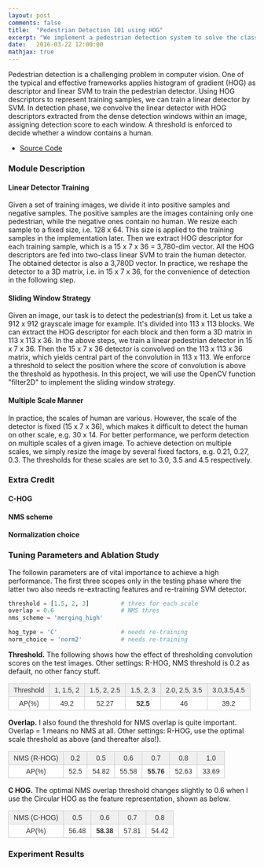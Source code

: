 ```yaml
---
layout: post
comments: false
title:  "Pedestrian Detection 101 using HOG"
excerpt: "We implement a pedestrian detection system to solve the classical problem in computer vision. Out of date features (HOG) are used as the representation features and fed into the SVM training to obtain a detector."
date:   2016-03-22 12:00:00
mathjax: true
---
```


Pedestrian detection is a challenging problem in computer vision. One of the typical and effective frameworks applies histogram of gradient (HOG) as descriptor and linear SVM to train the pedestrian detector. Using HOG descriptors to represent training samples, we can train a linear detector by SVM. In detection phase, we convolve the linear detector with HOG descriptors extracted from the dense detection windows within an image, assigning detection score to each window. A threshold is enforced to decide whether a window contains a human.

* [Source Code]()

### Module Description

#### Linear Detector Training
Given a set of training images, we divide it into positive samples and negative samples. The positive samples are the images containing only one pedestrian, while the negative ones contain no human. We resize each sample to a fixed size, i.e. 128 x 64. This size is applied to the training samples in the implementation later. Then we extract HOG descriptor for each training sample, which is a 15 x 7 x 36 = 3,780-dim vector. All the HOG descriptors are fed into two-class linear SVM to train the human detector. The obtained detector is also a 3,780D vector. In practice, we reshape the detector to a 3D matrix, i.e. in 15 x 7 x 36, for the convenience of detection in the following step.

#### Sliding Window Strategy 
Given an image, our task is to detect the pedestrian(s) from it. Let us take a 912 x 912 grayscale image for example. 
It's divided into 113 x 113 blocks.
We can extract the HOG descriptor for each block and then form a 3D matrix in 113 x 113 x 36. 
In the above steps, we train a linear pedestrian detector in 15 x 7 x 36. Then the 15 x 7 x 36 detector is convolved on the 113 x 113 x 36 matrix, which yields central part of the convolution in 113 x 113. We enforce a threshold to select the position where the score of convolution is above the threshold as hypothesis. 
In this project, we will use the OpenCV function "filter2D" to implement the sliding window strategy.

#### Multiple Scale Manner 
In practice, the scales of human are various. However, the scale of the detector is fixed (15 x 7 x 36), which makes it difficult to detect the human on other scale, e.g. 30 x 14. For better performance, we perform detection on multiple scales of a given image. To achieve detection on multiple scales, we simply resize the image by several fixed factors, e.g. 0.21, 0.27, 0.3. The thresholds for these scales are set to 3.0, 3.5 and 4.5 respectively.


### Extra Credit

#### C-HOG


#### NMS scheme

#### Normalization choice

### Tuning Parameters and Ablation Study

The followin parameters are of vital importance to achieve a high performance. The first three scopes only in the testing phase where the latter two also needs re-extracting features and re-training SVM detector.

```python
threshold = [1.5, 2, 3]			# thres for each scale
overlap = 0.6 					# NMS thres
nms_scheme = 'merging_high'

hog_type = 'C'					# needs re-training
norm_choice = 'norm2'			# needs re-training
```

**Threshold.** The following shows how the effect of thresholding convolution scores on the test images.
Other settings: R-HOG, NMS threshold is 0.2 as default, no other fancy stuff.
<style type="text/css">
.tg  {border-collapse:collapse;border-spacing:0;border-color:#ccc;}
.tg td{font-family:Arial, sans-serif;font-size:14px;padding:5px 5px;border-style:solid;border-width:1px;overflow:hidden;word-break:normal;border-color:#ccc;color:#333;background-color:#fff;}
.tg th{font-family:Arial, sans-serif;font-size:14px;font-weight:normal;padding:5px 5px;border-style:solid;border-width:1px;overflow:hidden;word-break:normal;border-color:#ccc;color:#333;background-color:#f0f0f0;}
.tg .tg-baqh{text-align:center;vertical-align:top}
.tg .tg-804w{font-family:Arial, Helvetica, sans-serif !important;;text-align:center;vertical-align:top}
</style>
<table class="tg">
  <tr>
    <th class="tg-baqh">Threshold</th>
    <th class="tg-804w">1, 1.5, 2</th>
    <th class="tg-804w">1.5, 2, 2.5 </th>
    <th class="tg-804w">1.5, 2, 3</th>
    <th class="tg-804w">2.0, 2.5, 3.5</th>
    <th class="tg-804w">3.0,3.5,4.5</th>
  </tr>
  <tr>
    <td class="tg-baqh">AP(%)</td>
    <td class="tg-804w">49.2</td>
    <td class="tg-804w">52.27</td>
    <td class="tg-804w"><b>52.5</b></td>
    <td class="tg-804w">46</td>
    <td class="tg-804w">39.2</td>
  </tr>
</table>

**Overlap.** I also found the threshold for NMS overlap is quite important. 
Overlap = 1 means no NMS at all. 
Other settings: R-HOG, use the optimal scale threshold as above (and thereafter also!).

<style type="text/css">
.tg  {border-collapse:collapse;border-spacing:0;border-color:#ccc;}
.tg td{padding:5px 10px;border-style:solid;border-width:1px;overflow:hidden;word-break:normal;border-color:#ccc;color:#333;background-color:#fff;}
.tg th{padding:5px 10px;border-style:solid;border-width:1px;overflow:hidden;word-break:normal;border-color:#ccc;color:#333;background-color:#f0f0f0;}
.tg .tg-baqh{text-align:center;vertical-align:top}
.tg .tg-804w{font-family:Arial, Helvetica, sans-serif !important;;text-align:center;vertical-align:top}
</style>
<table class="tg">
  <tr>
    <th class="tg-baqh">NMS (R-HOG)</th>
    <th class="tg-804w">0.2</th>
    <th class="tg-804w">0.5 </th>
    <th class="tg-804w">0.6</th>
    <th class="tg-804w">0.7</th>
    <th class="tg-804w">0.8</th>
    <th class="tg-804w">1.0</th>
  </tr>
  <tr>
    <td class="tg-baqh">AP(%)</td>
    <td class="tg-804w">52.5</td>
    <td class="tg-804w">54.82</td>
    <td class="tg-804w">55.58</td>
    <td class="tg-804w"><b>55.76</b></td>
    <td class="tg-804w">52.63</td>
    <td class="tg-804w">33.69</td>
  </tr>
  </tr>
</table>

**C HOG.** The optimal NMS overlap threshold changes slightly to 0.6 when I use the Circular HOG as the feature representation, shown as below.

<style type="text/css">
.tg  {border-collapse:collapse;border-spacing:0;border-color:#ccc;}
.tg td{padding:5px 10px;border-style:solid;border-width:1px;overflow:hidden;word-break:normal;border-color:#ccc;color:#333;background-color:#fff;}
.tg th{padding:5px 10px;border-style:solid;border-width:1px;overflow:hidden;word-break:normal;border-color:#ccc;color:#333;background-color:#f0f0f0;}
.tg .tg-baqh{text-align:center;vertical-align:top}
.tg .tg-804w{font-family:Arial, Helvetica, sans-serif !important;;text-align:center;vertical-align:top}
</style>
<table class="tg">
  <tr>
    <th class="tg-baqh">NMS (C-HOG)</th>
    <th class="tg-804w">0.5 </th>
    <th class="tg-804w">0.6</th>
    <th class="tg-804w">0.7</th>
    <th class="tg-804w">0.8</th>
  </tr>
  <tr>
    <td class="tg-baqh">AP(%)</td>
    <td class="tg-804w">56.48</td>
    <td class="tg-804w"><b>58.38</b></td>
    <td class="tg-804w">57.81</td>
    <td class="tg-804w">54.42</td>
  </tr>
  </tr>
</table>

### Experiment Results

